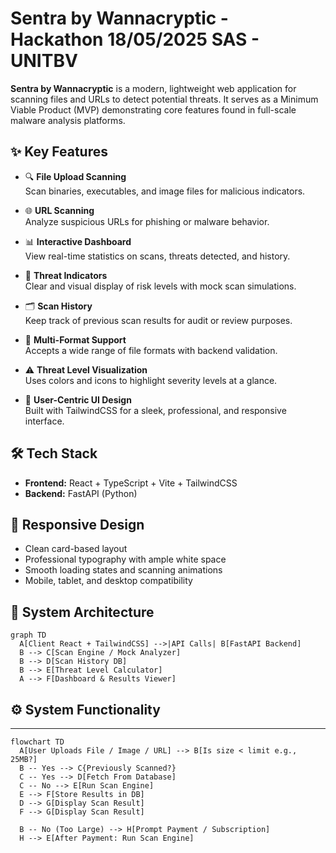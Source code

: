# Sentra by Wannacryptic - Hackathon 18/05/2025 SAS - UNITBV

**Sentra by Wannacryptic** is a modern, lightweight web application for scanning files and URLs to detect potential threats. It serves as a Minimum Viable Product (MVP) demonstrating core features found in full-scale malware analysis platforms.

## ✨ Key Features

- 🔍 **File Upload Scanning**  
  Scan binaries, executables, and image files for malicious indicators.

- 🌐 **URL Scanning**  
  Analyze suspicious URLs for phishing or malware behavior.

- 📊 **Interactive Dashboard**  
  View real-time statistics on scans, threats detected, and history.

- 🧠 **Threat Indicators**  
  Clear and visual display of risk levels with mock scan simulations.

- 🗂️ **Scan History**  
  Keep track of previous scan results for audit or review purposes.

- 📁 **Multi-Format Support**  
  Accepts a wide range of file formats with backend validation.

- ⚠️ **Threat Level Visualization**  
  Uses colors and icons to highlight severity levels at a glance.

- 🎨 **User-Centric UI Design**  
  Built with TailwindCSS for a sleek, professional, and responsive interface.

## 🛠️ Tech Stack

- **Frontend:** React + TypeScript + Vite + TailwindCSS  
- **Backend:** FastAPI (Python)

## 📱 Responsive Design

- Clean card-based layout  
- Professional typography with ample white space  
- Smooth loading states and scanning animations  
- Mobile, tablet, and desktop compatibility

 

## 🧩 System Architecture

```mermaid
graph TD
  A[Client React + TailwindCSS] -->|API Calls| B[FastAPI Backend]
  B --> C[Scan Engine / Mock Analyzer]
  B --> D[Scan History DB]
  B --> E[Threat Level Calculator]
  A --> F[Dashboard & Results Viewer]
```
## ⚙️ System Functionality
-------------------
```mermaid
flowchart TD
  A[User Uploads File / Image / URL] --> B[Is size < limit e.g., 25MB?]
  B -- Yes --> C{Previously Scanned?}
  C -- Yes --> D[Fetch From Database]
  C -- No --> E[Run Scan Engine]
  E --> F[Store Results in DB]
  D --> G[Display Scan Result]
  F --> G[Display Scan Result]

  B -- No (Too Large) --> H[Prompt Payment / Subscription]
  H --> E[After Payment: Run Scan Engine]

```
